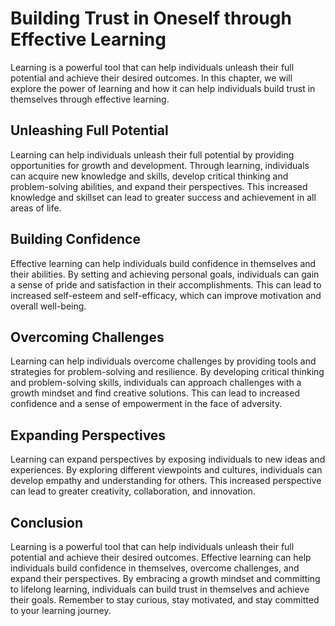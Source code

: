 Building Trust in Oneself through Effective Learning
====================================================================================================

Learning is a powerful tool that can help individuals unleash their full potential and achieve their desired outcomes. In this chapter, we will explore the power of learning and how it can help individuals build trust in themselves through effective learning.

Unleashing Full Potential
-------------------------

Learning can help individuals unleash their full potential by providing opportunities for growth and development. Through learning, individuals can acquire new knowledge and skills, develop critical thinking and problem-solving abilities, and expand their perspectives. This increased knowledge and skillset can lead to greater success and achievement in all areas of life.

Building Confidence
-------------------

Effective learning can help individuals build confidence in themselves and their abilities. By setting and achieving personal goals, individuals can gain a sense of pride and satisfaction in their accomplishments. This can lead to increased self-esteem and self-efficacy, which can improve motivation and overall well-being.

Overcoming Challenges
---------------------

Learning can help individuals overcome challenges by providing tools and strategies for problem-solving and resilience. By developing critical thinking and problem-solving skills, individuals can approach challenges with a growth mindset and find creative solutions. This can lead to increased confidence and a sense of empowerment in the face of adversity.

Expanding Perspectives
----------------------

Learning can expand perspectives by exposing individuals to new ideas and experiences. By exploring different viewpoints and cultures, individuals can develop empathy and understanding for others. This increased perspective can lead to greater creativity, collaboration, and innovation.

Conclusion
----------

Learning is a powerful tool that can help individuals unleash their full potential and achieve their desired outcomes. Effective learning can help individuals build confidence in themselves, overcome challenges, and expand their perspectives. By embracing a growth mindset and committing to lifelong learning, individuals can build trust in themselves and achieve their goals. Remember to stay curious, stay motivated, and stay committed to your learning journey.
